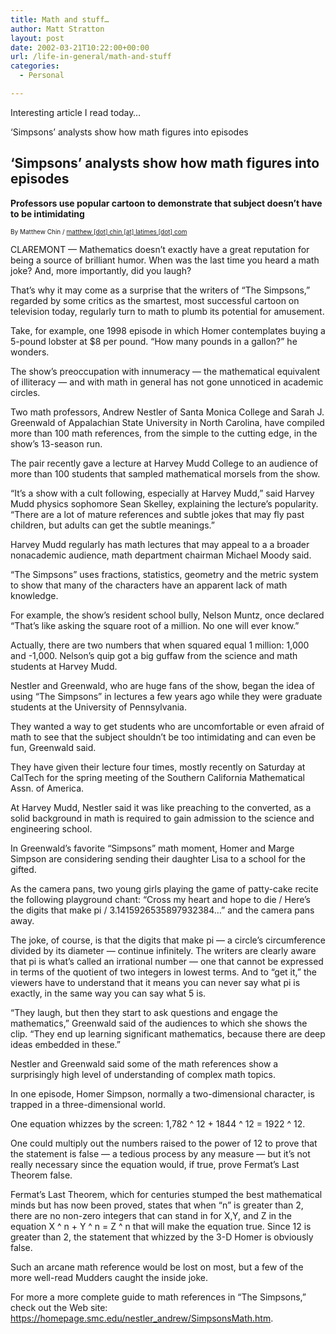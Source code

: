 ```yaml
---
title: Math and stuff…
author: Matt Stratton
layout: post
date: 2002-03-21T10:22:00+00:00
url: /life-in-general/math-and-stuff
categories:
  - Personal

---
```

Interesting article I read today&#8230;

&#8216;Simpsons&#8217; analysts show how math figures into episodes

## &#8216;Simpsons&#8217; analysts show how math figures into episodes

**Professors use popular cartoon to demonstrate that subject doesn&#8217;t have to be intimidating**

<font size="-3">By Matthew Chin / <a href="javascript:DeCryptX('3p2c3w1u0h1f2y311d0h0i1o3C0l0a2v1j1n2g2u310c2q0m')">matthew [dot] chin [at] latimes [dot] com</a></font>

CLAREMONT &#8212; Mathematics doesn&#8217;t exactly have a great reputation for being a source of brilliant humor. When was the last time you heard a math joke? And, more importantly, did you laugh?

That&#8217;s why it may come as a surprise that the writers of &#8220;The Simpsons,&#8221; regarded by some critics as the smartest, most successful cartoon on television today, regularly turn to math to plumb its potential for amusement.

Take, for example, one 1998 episode in which Homer contemplates buying a 5-pound lobster at $8 per pound. &#8220;How many pounds in a gallon?&#8221; he wonders.

The show&#8217;s preoccupation with innumeracy &#8212; the mathematical equivalent of illiteracy &#8212; and with math in general has not gone unnoticed in academic circles.

Two math professors, Andrew Nestler of Santa Monica College and Sarah J. Greenwald of Appalachian State University in North Carolina, have compiled more than 100 math references, from the simple to the cutting edge, in the show&#8217;s 13-season run.

The pair recently gave a lecture at Harvey Mudd College to an audience of more than 100 students that sampled mathematical morsels from the show.

&#8220;It&#8217;s a show with a cult following, especially at Harvey Mudd,&#8221; said Harvey Mudd physics sophomore Sean Skelley, explaining the lecture&#8217;s popularity. &#8220;There are a lot of mature references and subtle jokes that may fly past children, but adults can get the subtle meanings.&#8221;

Harvey Mudd regularly has math lectures that may appeal to a a broader nonacademic audience, math department chairman Michael Moody said.

&#8220;The Simpsons&#8221; uses fractions, statistics, geometry and the metric system to show that many of the characters have an apparent lack of math knowledge.

For example, the show&#8217;s resident school bully, Nelson Muntz, once declared &#8220;That&#8217;s like asking the square root of a million. No one will ever know.&#8221;

Actually, there are two numbers that when squared equal 1 million: 1,000 and -1,000. Nelson&#8217;s quip got a big guffaw from the science and math students at Harvey Mudd.

Nestler and Greenwald, who are huge fans of the show, began the idea of using &#8220;The Simpsons&#8221; in lectures a few years ago while they were graduate students at the University of Pennsylvania.

They wanted a way to get students who are uncomfortable or even afraid of math to see that the subject shouldn&#8217;t be too intimidating and can even be fun, Greenwald said.

They have given their lecture four times, mostly recently on Saturday at CalTech for the spring meeting of the Southern California Mathematical Assn. of America.

At Harvey Mudd, Nestler said it was like preaching to the converted, as a solid background in math is required to gain admission to the science and engineering school.

In Greenwald&#8217;s favorite &#8220;Simpsons&#8221; math moment, Homer and Marge Simpson are considering sending their daughter Lisa to a school for the gifted.

As the camera pans, two young girls playing the game of patty-cake recite the following playground chant: &#8220;Cross my heart and hope to die / Here&#8217;s the digits that make pi / 3.1415926535897932384&#8230;&#8221; and the camera pans away.

The joke, of course, is that the digits that make pi &#8212; a circle&#8217;s circumference divided by its diameter &#8212; continue infinitely. The writers are clearly aware that pi is what&#8217;s called an irrational number &#8212; one that cannot be expressed in terms of the quotient of two integers in lowest terms. And to &#8220;get it,&#8221; the viewers have to understand that it means you can never say what pi is exactly, in the same way you can say what 5 is.

&#8220;They laugh, but then they start to ask questions and engage the mathematics,&#8221; Greenwald said of the audiences to which she shows the clip. &#8220;They end up learning significant mathematics, because there are deep ideas embedded in these.&#8221;

Nestler and Greenwald said some of the math references show a surprisingly high level of understanding of complex math topics.

In one episode, Homer Simpson, normally a two-dimensional character, is trapped in a three-dimensional world.

One equation whizzes by the screen: 1,782 ^ 12 + 1844 ^ 12 = 1922 ^ 12.

One could multiply out the numbers raised to the power of 12 to prove that the statement is false &#8212; a tedious process by any measure &#8212; but it&#8217;s not really necessary since the equation would, if true, prove Fermat&#8217;s Last Theorem false.

Fermat&#8217;s Last Theorem, which for centuries stumped the best mathematical minds but has now been proved, states that when &#8220;n&#8221; is greater than 2, there are no non-zero integers that can stand in for X,Y, and Z in the equation X ^ n + Y ^ n = Z ^ n that will make the equation true. Since 12 is greater than 2, the statement that whizzed by the 3-D Homer is obviously false.

Such an arcane math reference would be lost on most, but a few of the more well-read Mudders caught the inside joke.

For more a more complete guide to math references in &#8220;The Simpsons,&#8221; check out the Web site: https://homepage.smc.edu/nestler_andrew/SimpsonsMath.htm.